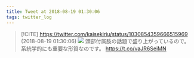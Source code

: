 ```yaml
---
title: Tweet at 2018-08-19 01:30:06
tags: twitter_log
---
```


> [!CITE] https://twitter.com/kaisekiriu/status/1030854359666515969 (2018-08-19 01:30:06)
> ![](https://twitter.com/kaisekiriu/status/1030854359666515969)
> 頭部付属肢の話題で盛り上がっているので。系統学的にも重要な形質なのです。
> https://t.co/vaJR6SeiMN
